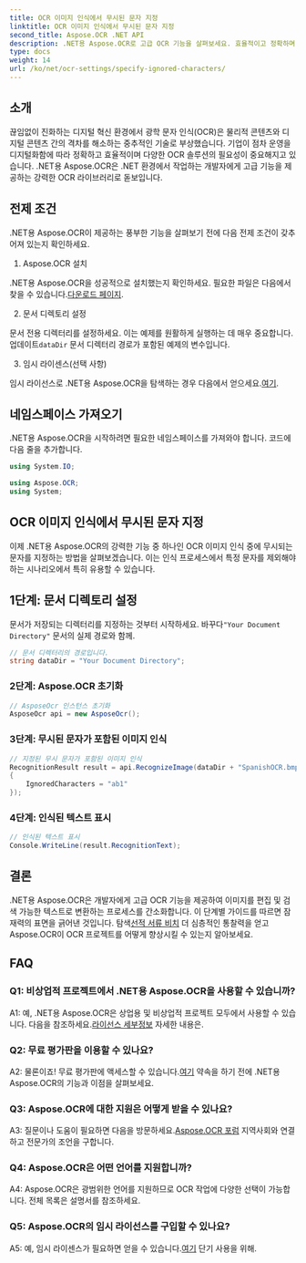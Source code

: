 ```yaml
---
title: OCR 이미지 인식에서 무시된 문자 지정
linktitle: OCR 이미지 인식에서 무시된 문자 지정
second_title: Aspose.OCR .NET API
description: .NET용 Aspose.OCR로 고급 OCR 기능을 살펴보세요. 효율적이고 정확하며 개발자 친화적입니다.
type: docs
weight: 14
url: /ko/net/ocr-settings/specify-ignored-characters/
---
```

## 소개

끊임없이 진화하는 디지털 혁신 환경에서 광학 문자 인식(OCR)은 물리적 콘텐츠와 디지털 콘텐츠 간의 격차를 해소하는 중추적인 기술로 부상했습니다. 기업이 점차 운영을 디지털화함에 따라 정확하고 효율적이며 다양한 OCR 솔루션의 필요성이 중요해지고 있습니다. .NET용 Aspose.OCR은 .NET 환경에서 작업하는 개발자에게 고급 기능을 제공하는 강력한 OCR 라이브러리로 돋보입니다.

## 전제 조건

.NET용 Aspose.OCR이 제공하는 풍부한 기능을 살펴보기 전에 다음 전제 조건이 갖추어져 있는지 확인하세요.

1. Aspose.OCR 설치

 .NET용 Aspose.OCR을 성공적으로 설치했는지 확인하세요. 필요한 파일은 다음에서 찾을 수 있습니다.[다운로드 페이지](https://releases.aspose.com/ocr/net/).

2. 문서 디렉토리 설정

 문서 전용 디렉터리를 설정하세요. 이는 예제를 원활하게 실행하는 데 매우 중요합니다. 업데이트`dataDir` 문서 디렉터리 경로가 포함된 예제의 변수입니다.

3. 임시 라이센스(선택 사항)

임시 라이선스로 .NET용 Aspose.OCR을 탐색하는 경우 다음에서 얻으세요.[여기](https://purchase.aspose.com/temporary-license/).

## 네임스페이스 가져오기

.NET용 Aspose.OCR을 시작하려면 필요한 네임스페이스를 가져와야 합니다. 코드에 다음 줄을 추가합니다.

```csharp
using System.IO;

using Aspose.OCR;
using System;
```

## OCR 이미지 인식에서 무시된 문자 지정

이제 .NET용 Aspose.OCR의 강력한 기능 중 하나인 OCR 이미지 인식 중에 무시되는 문자를 지정하는 방법을 살펴보겠습니다. 이는 인식 프로세스에서 특정 문자를 제외해야 하는 시나리오에서 특히 유용할 수 있습니다.

## 1단계: 문서 디렉토리 설정

 문서가 저장되는 디렉터리를 지정하는 것부터 시작하세요. 바꾸다`"Your Document Directory"` 문서의 실제 경로와 함께.

```csharp
// 문서 디렉터리의 경로입니다.
string dataDir = "Your Document Directory";
```

### 2단계: Aspose.OCR 초기화

```csharp
// AsposeOcr 인스턴스 초기화
AsposeOcr api = new AsposeOcr();
```

### 3단계: 무시된 문자가 포함된 이미지 인식

```csharp
// 지정된 무시 문자가 포함된 이미지 인식
RecognitionResult result = api.RecognizeImage(dataDir + "SpanishOCR.bmp", new RecognitionSettings
{
    IgnoredCharacters = "ab1"
});
```

### 4단계: 인식된 텍스트 표시

```csharp
// 인식된 텍스트 표시
Console.WriteLine(result.RecognitionText);
```

## 결론

 .NET용 Aspose.OCR은 개발자에게 고급 OCR 기능을 제공하여 이미지를 편집 및 검색 가능한 텍스트로 변환하는 프로세스를 간소화합니다. 이 단계별 가이드를 따르면 잠재력의 표면을 긁어낸 것입니다. 탐색[선적 서류 비치](https://reference.aspose.com/ocr/net/) 더 심층적인 통찰력을 얻고 Aspose.OCR이 OCR 프로젝트를 어떻게 향상시킬 수 있는지 알아보세요.

## FAQ

### Q1: 비상업적 프로젝트에서 .NET용 Aspose.OCR을 사용할 수 있습니까?

 A1: 예, .NET용 Aspose.OCR은 상업용 및 비상업적 프로젝트 모두에서 사용할 수 있습니다. 다음을 참조하세요.[라이선스 세부정보](https://purchase.aspose.com/buy) 자세한 내용은.

### Q2: 무료 평가판을 이용할 수 있나요?

 A2: 물론이죠! 무료 평가판에 액세스할 수 있습니다.[여기](https://releases.aspose.com/) 약속을 하기 전에 .NET용 Aspose.OCR의 기능과 이점을 살펴보세요.

### Q3: Aspose.OCR에 대한 지원은 어떻게 받을 수 있나요?

 A3: 질문이나 도움이 필요하면 다음을 방문하세요.[Aspose.OCR 포럼](https://forum.aspose.com/c/ocr/16) 지역사회와 연결하고 전문가의 조언을 구합니다.

### Q4: Aspose.OCR은 어떤 언어를 지원합니까?

A4: Aspose.OCR은 광범위한 언어를 지원하므로 OCR 작업에 다양한 선택이 가능합니다. 전체 목록은 설명서를 참조하세요.

### Q5: Aspose.OCR의 임시 라이선스를 구입할 수 있나요?

 A5: 예, 임시 라이센스가 필요하면 얻을 수 있습니다.[여기](https://purchase.aspose.com/temporary-license/) 단기 사용을 위해.